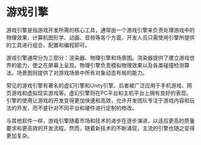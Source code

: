 # 游戏引擎
游戏引擎是指游戏开发所需的核心工具，通常由一个游戏引擎来负责处理游戏中的物理效果、计算机图形学、动画、音频等各个方面，开发人员只需使用引擎所提供的工具进行组合、配置和编程即可。

游戏引擎通常分为三部分：渲染器、物理引擎和场景图。渲染器提供了建立游戏世界的能力，使之在屏幕上呈现。物理引擎负责模拟物理效果以及各类碰撞检测算法。场景图则提供了对游戏场景中所有对象动态布局的能力。

常见的游戏引擎有著名的虚幻引擎和Unity引擎。后者被广泛应用于手机游戏、网页游戏和虚拟现实游戏等。虚幻引擎则在PC平台和主机平台上拥有良好的表现。引擎的使用让游戏的开发变得更加快速和高效，允许开发团队专注于游戏内容和玩法的开发，而不是针对不同平台和硬件进行定制的修改。

与其他软件一样，游戏引擎随着市场和技术的进步在逐步演进，以适应更高的质量要求和更高效的开发流程。然而，随着新技术的不断涌现，主流的引擎也随之变得更加复杂。